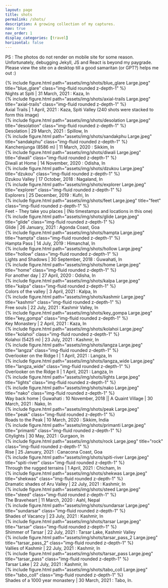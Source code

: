 ```yaml
---
layout: page
title: shots
permalink: /shots/
description: A growing collection of my captures.
nav: true
nav_order: 1
display_categories: [travel]
horizontal: false
---
```

PS : The photos do not render on mobile site for some reason. Unfortunately, debugging Jekyll, JS and React is beyond my paygrade. Please view the site on a desktop till a good samaritan (or GPT?) helps me out :)

<div class="row">
    <div class="col-sm mt-3 mt-md-0">
        {% include figure.html path="assets/img/shots/blue_glare Large.jpeg" title="blue_glare" class="img-fluid rounded z-depth-1" %}
    </div>
</div>
<div class="caption">
    Nights at Spiti | 31 March, 2021 : Kaza, In
</div>

<div class="row">
    <div class="col-sm mt-3 mt-md-0">
        {% include figure.html path="assets/img/shots/axial-trails Large.jpeg" title="axial-trails" class="img-fluid rounded z-depth-1" %}
    </div>
</div>
<div class="caption">
    Axial Trails | 1 April, 2021 : Kaza, Spiti Valley (240 shots were stacked to form this image)
</div>

<div class="row">
    <div class="col-sm mt-3 mt-md-0">
        {% include figure.html path="assets/img/shots/desolation Large.jpeg" title="desolation" class="img-fluid rounded z-depth-1" %}
    </div>
</div>
<div class="caption">
  Desolation | 29 March, 2021 : Spillow, In
</div>

<div class="row">
    <div class="col-sm mt-3 mt-md-0">
        {% include figure.html path="assets/img/shots/sandakphu Large.jpeg" title="sandakphu" class="img-fluid rounded z-depth-1" %}
    </div>
</div>
<div class="caption">
    Kanchenjunga (8586 m) | 11 March, 2020 : Sikkim, In
</div>

<div class="row">
    <div class="col-sm mt-3 mt-md-0">
        {% include figure.html path="assets/img/shots/diwali Large.jpeg" title="diwali" class="img-fluid rounded z-depth-1" %}
    </div>
</div>
<div class="caption">
    Diwali at Home | 14 November, 2020 : Odisha, In
</div>

<div class="row">
    <div class="col-sm mt-3 mt-md-0">
        {% include figure.html path="assets/img/shots/dzukou Large.jpeg" title="dzukou" class="img-fluid rounded z-depth-1" %}
    </div>
</div>
<div class="caption">
    Dzukou Valley | 17 October, 2018 : Nagaland, In
</div>

<div class="row">
    <div class="col-sm mt-3 mt-md-0">
        {% include figure.html path="assets/img/shots/explorer Large.jpeg" title="explorer" class="img-fluid rounded z-depth-1" %}
    </div>
</div>
<div class="caption">
  Explorers | 25 December, 2019 : Kufri, In
</div>

<div class="row">
    <div class="col-sm mt-3 mt-md-0">
        {% include figure.html path="assets/img/shots/feet Large.jpeg" title="feet" class="img-fluid rounded z-depth-1" %}
    </div>
</div>
<div class="caption">
  Feet - They take you places | (No timestamps and locations in this one)
</div>

<div class="row">
    <div class="col-sm mt-3 mt-md-0">
        {% include figure.html path="assets/img/shots/glide Large.jpeg" title="glide" class="img-fluid rounded z-depth-1" %}
    </div>
</div>
<div class="caption">
  Glide | 26 January, 2021 : Agonda Coast, Goa
</div>

<div class="row">
    <div class="col-sm mt-3 mt-md-0">
        {% include figure.html path="assets/img/shots/hampta Large.jpeg" title="hampta" class="img-fluid rounded z-depth-1" %}
    </div>
</div>
<div class="caption">
    Hampta Pass | 14 July, 2019 : Himanchal, In
</div>

<div class="row">
    <div class="col-sm mt-3 mt-md-0">
        {% include figure.html path="assets/img/shots/hollow Large.jpeg" title="hollow" class="img-fluid rounded z-depth-1" %}
    </div>
</div>
<div class="caption">
  Lights and Shadows | 30 September, 2018 : Guwahati, In
</div>

<div class="row">
    <div class="col-sm mt-3 mt-md-0">
        {% include figure.html path="assets/img/shots/home Large.jpeg" title="home" class="img-fluid rounded z-depth-1" %}
    </div>
</div>
<div class="caption">
    For another day | 27 April, 2020 : Odisha, In
</div>

<div class="row">
    <div class="col-sm mt-3 mt-md-0">
        {% include figure.html path="assets/img/shots/kalpa Large.jpeg" title="kalpa" class="img-fluid rounded z-depth-1" %}
    </div>
</div>
<div class="caption">
  Colors of the valley | 3 April, 2021 : Kalpa, In
</div>

<div class="row">
    <div class="col-sm mt-3 mt-md-0">
        {% include figure.html path="assets/img/shots/kashmir Large.jpeg" title="kashmir" class="img-fluid rounded z-depth-1" %}
    </div>
</div>
<div class="caption">
  Free souls | 22 July, 2021 : Kashmir Valley, In
</div>

<div class="row">
    <div class="col-sm mt-3 mt-md-0">
        {% include figure.html path="assets/img/shots/key_gompa Large.jpeg" title="key_gompa" class="img-fluid rounded z-depth-1" %}
    </div>
</div>
<div class="caption">
    Key Monastery | 2 April, 2021 : Kaza, In
</div>

<div class="row">
    <div class="col-sm mt-3 mt-md-0">
        {% include figure.html path="assets/img/shots/kolahoi Large.jpeg" title="kolahoi" class="img-fluid rounded z-depth-1" %}
    </div>
</div>
<div class="caption">
    Kolahoi (5425 m) | 23 July, 2021 : Kashmir, In
</div>

<div class="row">
    <div class="col-sm mt-3 mt-md-0">
        {% include figure.html path="assets/img/shots/langza Large.jpeg" title="langza" class="img-fluid rounded z-depth-1" %}
    </div>
</div>
<div class="caption">
  Overlooker on the Ridge I | 1 April, 2021 : Langza, In
</div>

<div class="row">
    <div class="col-sm mt-3 mt-md-0">
        {% include figure.html path="assets/img/shots/langza_wide Large.jpeg" title="langza_wide" class="img-fluid rounded z-depth-1" %}
    </div>
</div>
<div class="caption">
  Overlooker on the Ridge II | 1 April, 2021 : Langza, In
</div>

<div class="row">
    <div class="col-sm-6 mt-3 mt-md-0">
        {% include figure.html path="assets/img/shots/lights Large.jpeg" title="lights" class="img-fluid rounded z-depth-1" %}
    </div>
    <div class="col-sm-6 mt-3 mt-md-0">
        {% include figure.html path="assets/img/shots/nako Large.jpeg" title="nako" class="img-fluid rounded z-depth-1" %}
    </div>
</div>
<div class="caption">
    Way back home | Guwahati : 10 November, 2018 || A Quaint Village | 30 March, 2021 : Nako, In
</div>

<div class="row">
    <div class="col-sm mt-3 mt-md-0">
        {% include figure.html path="assets/img/shots/peak Large.jpeg" title="peak" class="img-fluid rounded z-depth-1" %}
    </div>
</div>
<div class="caption">
    Roads to the Peak | 10 March, 2020 : Sikkim, India
</div>

<div class="row">
    <div class="col-sm mt-3 mt-md-0">
        {% include figure.html path="assets/img/shots/primanti Large.jpeg" title="primanti" class="img-fluid rounded z-depth-1" %}
    </div>
</div>
<div class="caption">
    Citylights | 30 May, 2021 : Gurgaon, In
</div>

<div class="row">
    <div class="col-sm mt-3 mt-md-0">
        {% include figure.html path="assets/img/shots/rock Large.jpeg" title="rock" class="img-fluid rounded z-depth-1" %}
    </div>
</div>
<div class="caption">
Rise | 25 January, 2021 : Canacona Coast, Goa
</div>

<div class="row">
    <div class="col-sm mt-3 mt-md-0">
        {% include figure.html path="assets/img/shots/spiti-river Large.jpeg" title="spiti-river" class="img-fluid rounded z-depth-1" %}
    </div>
</div>

<div class="caption">
     Through the rugged terrains | 1 April, 2021 : Chicham, In
</div>

<div class="row">
    <div class="col-sm mt-3 mt-md-0">
        {% include figure.html path="assets/img/shots/shekwas Large.jpeg" title="shekwas" class="img-fluid rounded z-depth-1" %}
    </div>
</div>
<div class="caption">
    Dramatic shades of Aru Valley | 22 July, 2021 : Kashmir, In
</div>

<div class="row">
    <div class="col-sm mt-3 mt-md-0">
        {% include figure.html path="assets/img/shots/steed Large.jpeg" title="steed" class="img-fluid rounded z-depth-1" %}
    </div>
</div>
<div class="caption">
    The Braveheart | 11 March, 2020 : Aahl, Nepal
</div>

<div class="row">
    <div class="col-sm mt-3 mt-md-0">
        {% include figure.html path="assets/img/shots/sundarsar Large.jpeg" title="sundarsar" class="img-fluid rounded z-depth-1" %}
    </div>
</div>
<div class="caption">
    Shades of Vacancy | 23 July, 2021 : Kashmir, In
</div>

<div class="row">
    <div class="col-sm mt-3 mt-md-0">
        {% include figure.html path="assets/img/shots/tarsar Large.jpeg" title="tarsar" class="img-fluid rounded z-depth-1" %}
    </div>
</div>
<div class="caption">
    Shimmer of Tarsar | 22 July, 2021 : Tarsar Lake, Kashmir Valley
</div>

<div class="row">
    <div class="col-sm mt-3 mt-md-0">
        {% include figure.html path="assets/img/shots/tarsar_pass_2 Large.jpeg" title="tarsar_pass_2" class="img-fluid rounded z-depth-1" %}
    </div>
</div>
<div class="caption">
    Vallies of Kashmir | 22 July, 2021 : Kashmir, In
</div>

<div class="row">
    <div class="col-sm mt-3 mt-md-0">
        {% include figure.html path="assets/img/shots/tarsar_pass Large.jpeg" title="tarsar_pass" class="img-fluid rounded z-depth-1" %}
    </div>
</div>
<div class="caption">
    Tarsar Lake | 22 July, 2021 : Kashmir, In
</div>

<div class="row">
    <div class="col-sm mt-3 mt-md-0">
        {% include figure.html path="assets/img/shots/tabo_coll Large.jpeg" title="tabo_coll" class="img-fluid rounded z-depth-1" %}
    </div>
</div>
<div class="caption">
    Shades of a 1000 year monastery | 30 March, 2021 : Tabo, In.
</div>
